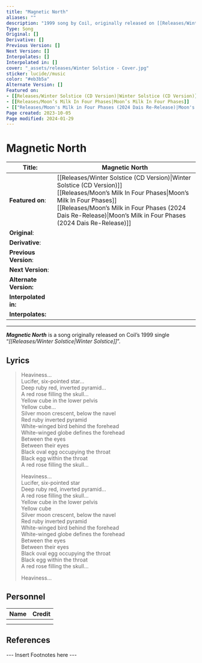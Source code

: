 ```yaml
---
title: "Magnetic North"
aliases: ""
description: "1999 song by Coil, originally released on [[Releases/Winter Solstice|Winter Solstice]]"
Type: Song
Original: []
Derivative: []
Previous Version: []
Next Version: []
Interpolates: []
Interpolated in: []
cover: "_assets/releases/Winter Solstice - Cover.jpg"
sticker: lucide//music
color: "#eb3b5a"
Alternate Version: []
Featured on:
- [[Releases/Winter Solstice (CD Version)|Winter Solstice (CD Version)]]
- [[Releases/Moon’s Milk In Four Phases|Moon’s Milk In Four Phases]]
- [["Releases/Moon's Milk in Four Phases (2024 Dais Re-Release)|Moon's Milk in Four Phases (2024 Dais Re-Release)"]]
Page created: 2023-10-05
Page modified: 2024-01-29
---
```


# Magnetic North

| __Title__: | Magnetic North |
| ---- | ---- |
| __Featured on__: | [[Releases/Winter Solstice (CD Version)\|Winter Solstice (CD Version)]]<br>[[Releases/Moon’s Milk In Four Phases\|Moon’s Milk In Four Phases]]<br>[[Releases/Moon’s Milk in Four Phases (2024 Dais Re-Release)\|Moon’s Milk in Four Phases (2024 Dais Re-Release)]] |
| __Original__: |  |
| __Derivative__: |  |
| __Previous Version__: |  |
| __Next Version__: |  |
| __Alternate Version:__ |  |
| __Interpolated in:__ |  |
| __Interpolates:__ |  |

---

*__Magnetic North__* is a song originally released on Coil’s 1999 single “*[[Releases/Winter Solstice|Winter Solstice]]*”.

## Lyrics

> Heaviness…  
> Lucifer, six-pointed star…  
> Deep ruby red, inverted pyramid…  
> A red rose filling the skull…  
> Yellow cube in the lower pelvis  
> Yellow cube…  
> Silver moon crescent, below the navel  
> Red ruby inverted pyramid  
> White-winged bird behind the forehead  
> White-winged globe defines the forehead  
> Between the eyes  
> Between their eyes  
> Black oval egg occupying the throat  
> Black egg within the throat  
> A red rose filling the skull…
>
> Heaviness…  
> Lucifer, six-pointed star  
> Deep ruby red, inverted pyramid…  
> A red rose filling the skull…  
> Yellow cube in the lower pelvis  
> Yellow cube  
> Silver moon crescent, below the navel  
> Red ruby inverted pyramid  
> White-winged bird behind the forehead  
> White-winged globe defines the forehead  
> Between the eyes  
> Between their eyes  
> Black oval egg occupying the throat  
> Black egg within the throat  
> A red rose filling the skull…
>
> Heaviness…

## Personnel

|Name|Credit|
|---|---|
|||
|||

## References

--- Insert Footnotes here ---
